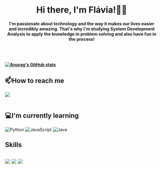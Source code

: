 <h1 align="center">Hi there, I'm Flávia!🐱‍💻</h1> 




<h4 align="center"> I'm passionate about technology and the way it makes our lives easier and incredibly amazing.
That's why I'm studying System Development Analysis to apply the knowledge in problem solving and also have fun in the process!<h4/>
<br><br/>
  
[![Anurag's GitHub stats](https://github-readme-stats.vercel.app/api?username=morganapimentel&show_icons=true&theme=radical)](https://github.com/anuraghazra/github-readme-stats)


## 📫How to reach me
[<img src = 'https://img.shields.io/badge/LinkedIn-0077B5?style=for-the-badge&logo=linkedin&logoColor=white'>](https://www.linkedin.com/in/flavia-pimentel2019)
<br><br/>


## 💻I'm currently learning 
![Python](https://img.shields.io/badge/python-3670A0?style=for-the-badge&logo=python&logoColor=ffdd54)
![JavaScript](https://img.shields.io/badge/JavaScript-323330?style=for-the-badge&logo=javascript&logoColor=F7DF1E)
![Java](https://img.shields.io/badge/java-%23ED8B00.svg?style=for-the-badge&logo=openjdk&logoColor=white)

          
          
           
          



<h2>Skills<h2/>
<img src='https://img.shields.io/badge/HTML5-E34F26?style=for-the-badge&logo=html5&logoColor=white'>

<img src='https://img.shields.io/badge/CSS3-1572B6?style=for-the-badge&logo=css3&logoColor=white'>

<img src='https://img.shields.io/badge/Bootstrap-563D7C?style=for-the-badge&logo=bootstrap&logoColor=white'>






